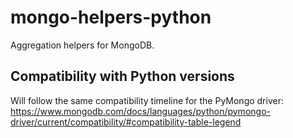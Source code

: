 # mongo-helpers-python

Aggregation helpers for MongoDB.

## Compatibility with Python versions

Will follow the same compatibility timeline for the PyMongo driver:
https://www.mongodb.com/docs/languages/python/pymongo-driver/current/compatibility/#compatibility-table-legend
